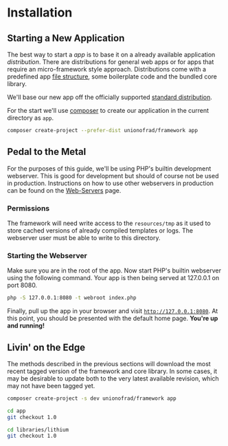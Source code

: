 # Installation

## Starting a New Application

The best way to start a *app* is to base it on a already available application *distribution*. There are distributions for general web apps or for apps that require an micro-framework style approach.
Distributions come with a predefined app [file structure](../architecture/file-structure), some boilerplate code and the bundled core library.

We'll base our new app off the officially supported [standard distribution](https://github.com/UnionOfRAD/framework).

For the start we'll use [composer](https://getcomposer.org/) to create our application in
the current directory as `app`.

```bash
composer create-project --prefer-dist unionofrad/framework app
```

## Pedal to the Metal

For the purposes of this guide, we'll be using PHP's builtin development webserver. This is good for development but should of course not be used in production. Instructions on how to use other
webservers in production can be found on the [Web-Servers](web-servers) page.

### Permissions

The framework will need write access to the `resources/tmp` as it used to store cached versions of
already compiled templates or logs. The webserver user must be able to write to this directory.

### Starting the Webserver

Make sure you are in the root of the app. Now start PHP's builtin webserver using the following command. Your app is then being served at 127.0.0.1 on port 8080.

```bash
php -S 127.0.0.1:8080 -t webroot index.php
```

Finally, pull up the app in your browser and visit [`http://127.0.0.1:8080`](http://127.0.0.1:8080).
At this point, you should be presented with the default home page. **You're up and running!**


## Livin' on the Edge

The methods described in the previous sections will download the most recent tagged version of
the framework and core library. In some cases, it may be desirable to update both to the very
latest available revision, which may not have been tagged yet.

```bash
composer create-project -s dev unionofrad/framework app

cd app
git checkout 1.0

cd libraries/lithium
git checkout 1.0
```

